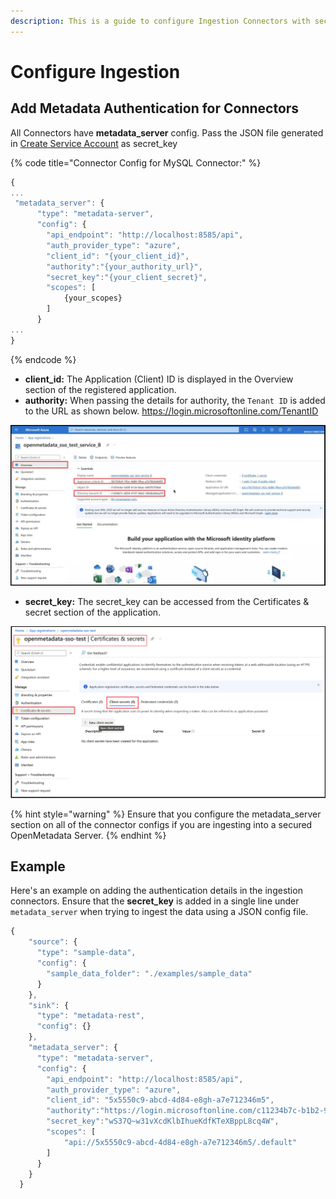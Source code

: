 ```yaml
---
description: This is a guide to configure Ingestion Connectors with security.
---
```


# Configure Ingestion

## Add Metadata Authentication for Connectors

All Connectors have **metadata\_server** config. Pass the JSON file generated in [Create Service Account](../auth0-sso/create-service-account.md) as secret\_key

{% code title="Connector Config for MySQL Connector:" %}
```javascript
{
...
 "metadata_server": {
      "type": "metadata-server",
      "config": {
        "api_endpoint": "http://localhost:8585/api",
        "auth_provider_type": "azure",
        "client_id": "{your_client_id}",
        "authority":"{your_authority_url}",
        "secret_key":"{your_client_secret}",
        "scopes": [
            {your_scopes}
        ]
      }
...
}
```
{% endcode %}

* **client\_id:** The Application (Client) ID is displayed in the Overview section of the registered application.
* **authority:** When passing the details for authority, the `Tenant ID` is added to the URL as shown below. https://login.microsoftonline.com/TenantID

![](<../../../.gitbook/assets/image (26).png>)

* **secret\_key:** The secret\_key can be accessed from the Certificates & secret section of the application.

![](<../../../.gitbook/assets/image (74).png>)

{% hint style="warning" %}
Ensure that you configure the metadata\_server section on all of the connector configs if you are ingesting into a secured OpenMetadata Server.
{% endhint %}

## Example

Here's an example on adding the authentication details in the ingestion connectors. Ensure that the **secret\_key** is added in a single line under `metadata_server` when trying to ingest the data using a JSON config file.

```javascript
{
    "source": {
      "type": "sample-data",
      "config": {
        "sample_data_folder": "./examples/sample_data"
      }
    },
    "sink": {
      "type": "metadata-rest",
      "config": {}
    },
    "metadata_server": {
      "type": "metadata-server",
      "config": {
        "api_endpoint": "http://localhost:8585/api",
        "auth_provider_type": "azure",
        "client_id": "5x5550c9-abcd-4d84-e8gh-a7e712346m5",
        "authority":"https://login.microsoftonline.com/c11234b7c-b1b2-9854-0mn1-56abh3dea295",
        "secret_key":"wS37Q~w31vXcdKlbIhueKdfKTeXBppL8cq4W",
        "scopes": [
            "api://5x5550c9-abcd-4d84-e8gh-a7e712346m5/.default"
        ]
      }
    }
  }
```
